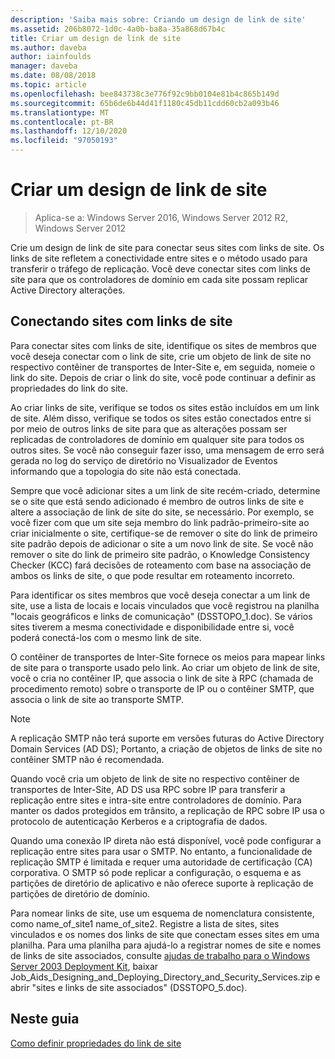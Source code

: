 ```yaml
---
description: 'Saiba mais sobre: Criando um design de link de site'
ms.assetid: 206b8072-1d0c-4a0b-ba8a-35a868d67b4c
title: Criar um design de link de site
ms.author: daveba
author: iainfoulds
manager: daveba
ms.date: 08/08/2018
ms.topic: article
ms.openlocfilehash: bee843738c3e776f92c9bb0104e81b4c865b149d
ms.sourcegitcommit: 65b6de6b44d41f1180c45db11cdd60cb2a093b46
ms.translationtype: MT
ms.contentlocale: pt-BR
ms.lasthandoff: 12/10/2020
ms.locfileid: "97050193"
---
```

# <a name="creating-a-site-link-design"></a>Criar um design de link de site

> Aplica-se a: Windows Server 2016, Windows Server 2012 R2, Windows Server 2012

Crie um design de link de site para conectar seus sites com links de site. Os links de site refletem a conectividade entre sites e o método usado para transferir o tráfego de replicação. Você deve conectar sites com links de site para que os controladores de domínio em cada site possam replicar Active Directory alterações.

## <a name="connecting-sites-with-site-links"></a>Conectando sites com links de site

Para conectar sites com links de site, identifique os sites de membros que você deseja conectar com o link de site, crie um objeto de link de site no respectivo contêiner de transportes de Inter-Site e, em seguida, nomeie o link do site. Depois de criar o link do site, você pode continuar a definir as propriedades do link do site.

Ao criar links de site, verifique se todos os sites estão incluídos em um link de site. Além disso, verifique se todos os sites estão conectados entre si por meio de outros links de site para que as alterações possam ser replicadas de controladores de domínio em qualquer site para todos os outros sites. Se você não conseguir fazer isso, uma mensagem de erro será gerada no log do serviço de diretório no Visualizador de Eventos informando que a topologia do site não está conectada.

Sempre que você adicionar sites a um link de site recém-criado, determine se o site que está sendo adicionado é membro de outros links de site e altere a associação de link de site do site, se necessário. Por exemplo, se você fizer com que um site seja membro do link padrão-primeiro-site ao criar inicialmente o site, certifique-se de remover o site do link de primeiro site padrão depois de adicionar o site a um novo link de site. Se você não remover o site do link de primeiro site padrão, o Knowledge Consistency Checker (KCC) fará decisões de roteamento com base na associação de ambos os links de site, o que pode resultar em roteamento incorreto.

Para identificar os sites membros que você deseja conectar a um link de site, use a lista de locais e locais vinculados que você registrou na planilha "locais geográficos e links de comunicação" (DSSTOPO_1.doc). Se vários sites tiverem a mesma conectividade e disponibilidade entre si, você poderá conectá-los com o mesmo link de site.

O contêiner de transportes de Inter-Site fornece os meios para mapear links de site para o transporte usado pelo link. Ao criar um objeto de link de site, você o cria no contêiner IP, que associa o link de site à RPC (chamada de procedimento remoto) sobre o transporte de IP ou o contêiner SMTP, que associa o link de site ao transporte SMTP.

> [!NOTE]
> A replicação SMTP não terá suporte em versões futuras do Active Directory Domain Services (AD DS); Portanto, a criação de objetos de links de site no contêiner SMTP não é recomendada.

Quando você cria um objeto de link de site no respectivo contêiner de transportes de Inter-Site, AD DS usa RPC sobre IP para transferir a replicação entre sites e intra-site entre controladores de domínio. Para manter os dados protegidos em trânsito, a replicação de RPC sobre IP usa o protocolo de autenticação Kerberos e a criptografia de dados.

Quando uma conexão IP direta não está disponível, você pode configurar a replicação entre sites para usar o SMTP. No entanto, a funcionalidade de replicação SMTP é limitada e requer uma autoridade de certificação (CA) corporativa. O SMTP só pode replicar a configuração, o esquema e as partições de diretório de aplicativo e não oferece suporte à replicação de partições de diretório de domínio.

Para nomear links de site, use um esquema de nomenclatura consistente, como name_of_site1 name_of_site2. Registre a lista de sites, sites vinculados e os nomes dos links de site que conectam esses sites em uma planilha. Para uma planilha para ajudá-lo a registrar nomes de site e nomes de links de site associados, consulte [ajudas de trabalho para o Windows Server 2003 Deployment Kit](https://microsoft.com/download/details.aspx?id=9608), baixar Job_Aids_Designing_and_Deploying_Directory_and_Security_Services.zip e abrir "sites e links de site associados" (DSSTOPO_5.doc).

## <a name="in-this-guide"></a>Neste guia

[Como definir propriedades do link de site](Setting-Site-Link-Properties.md)
